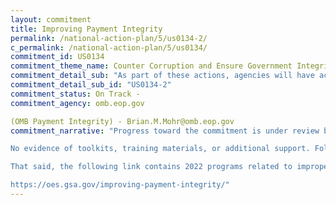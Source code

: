 ```yaml
---
layout: commitment
title: Improving Payment Integrity
permalink: /national-action-plan/5/us0134-2/
c_permalink: /national-action-plan/5/us0134/
commitment_id: US0134
commitment_theme_name: Counter Corruption and Ensure Government Integrity and Accountability to the Public
commitment_detail_sub: "As part of these actions, agencies will have access to new toolkits, training materials, and additional support for the Federal workforce."
commitment_detail_sub_id: "US0134-2"
commitment_status: On Track -
commitment_agency: omb.eop.gov

(OMB Payment Integrity) - Brian.M.Mohr@omb.eop.gov
commitment_narrative: "Progress toward the commitment is under review by the agency point of contact

No evidence of toolkits, training materials, or additional support. Follow up with OMB.

That said, the following link contains 2022 programs related to improper payments:

https://oes.gsa.gov/improving-payment-integrity/"
---
```


